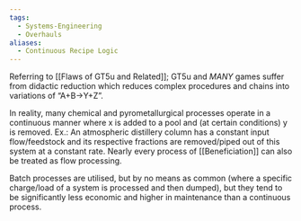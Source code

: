 ```yaml
---
tags:
  - Systems-Engineering
  - Overhauls
aliases:
  - Continuous Recipe Logic
---
```

Referring to [[Flaws of GT5u and Related]]; GT5u and *MANY* games suffer from didactic reduction which reduces complex procedures and chains into variations of “A+B->Y+Z”.

In reality, many chemical and pyrometallurgical processes operate in a continuous manner where x is added to a pool and (at certain conditions) y is removed. 
Ex.: An atmospheric distillery column has a constant input flow/feedstock and its respective fractions are removed/piped out of this system at a constant rate.
Nearly every process of [[Beneficiation]] can also be treated as flow processing. 

Batch processes are utilised, but by no means as common (where a specific charge/load of a system is processed and then dumped), but they tend to be significantly less economic and higher in maintenance than a continuous process. 

